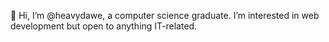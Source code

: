 👋 Hi, I’m @heavydawe, a computer science graduate.
I’m interested in web development but open to anything IT-related.

<!---
heavydawe/heavydawe is a ✨ special ✨ repository because its `README.md` (this file) appears on your GitHub profile.
You can click the Preview link to take a look at your changes.
--->
